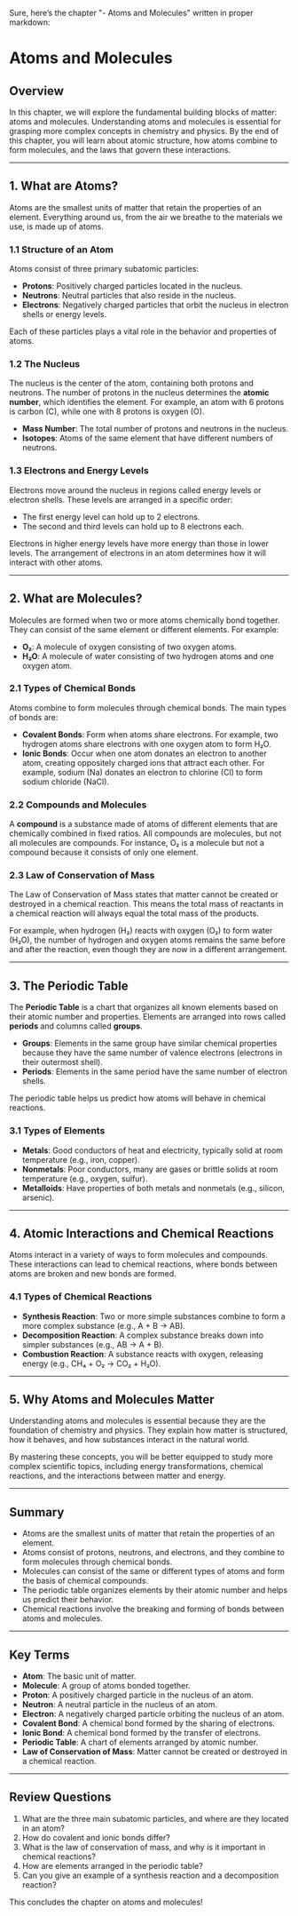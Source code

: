 Sure, here’s the chapter "- Atoms and Molecules" written in proper markdown:

# Atoms and Molecules

## Overview

In this chapter, we will explore the fundamental building blocks of matter: atoms and molecules. Understanding atoms and molecules is essential for grasping more complex concepts in chemistry and physics. By the end of this chapter, you will learn about atomic structure, how atoms combine to form molecules, and the laws that govern these interactions.

---

## 1. What are Atoms?

Atoms are the smallest units of matter that retain the properties of an element. Everything around us, from the air we breathe to the materials we use, is made up of atoms. 

### 1.1 Structure of an Atom

Atoms consist of three primary subatomic particles:
- **Protons**: Positively charged particles located in the nucleus.
- **Neutrons**: Neutral particles that also reside in the nucleus.
- **Electrons**: Negatively charged particles that orbit the nucleus in electron shells or energy levels.

Each of these particles plays a vital role in the behavior and properties of atoms.

### 1.2 The Nucleus

The nucleus is the center of the atom, containing both protons and neutrons. The number of protons in the nucleus determines the **atomic number**, which identifies the element. For example, an atom with 6 protons is carbon (C), while one with 8 protons is oxygen (O).

- **Mass Number**: The total number of protons and neutrons in the nucleus.
- **Isotopes**: Atoms of the same element that have different numbers of neutrons.

### 1.3 Electrons and Energy Levels

Electrons move around the nucleus in regions called energy levels or electron shells. These levels are arranged in a specific order:
- The first energy level can hold up to 2 electrons.
- The second and third levels can hold up to 8 electrons each.

Electrons in higher energy levels have more energy than those in lower levels. The arrangement of electrons in an atom determines how it will interact with other atoms.

---

## 2. What are Molecules?

Molecules are formed when two or more atoms chemically bond together. They can consist of the same element or different elements. For example:
- **O₂**: A molecule of oxygen consisting of two oxygen atoms.
- **H₂O**: A molecule of water consisting of two hydrogen atoms and one oxygen atom.

### 2.1 Types of Chemical Bonds

Atoms combine to form molecules through chemical bonds. The main types of bonds are:

- **Covalent Bonds**: Form when atoms share electrons. For example, two hydrogen atoms share electrons with one oxygen atom to form H₂O.
- **Ionic Bonds**: Occur when one atom donates an electron to another atom, creating oppositely charged ions that attract each other. For example, sodium (Na) donates an electron to chlorine (Cl) to form sodium chloride (NaCl).
  
### 2.2 Compounds and Molecules

A **compound** is a substance made of atoms of different elements that are chemically combined in fixed ratios. All compounds are molecules, but not all molecules are compounds. For instance, O₂ is a molecule but not a compound because it consists of only one element.

### 2.3 Law of Conservation of Mass

The Law of Conservation of Mass states that matter cannot be created or destroyed in a chemical reaction. This means the total mass of reactants in a chemical reaction will always equal the total mass of the products.

For example, when hydrogen (H₂) reacts with oxygen (O₂) to form water (H₂O), the number of hydrogen and oxygen atoms remains the same before and after the reaction, even though they are now in a different arrangement.

---

## 3. The Periodic Table

The **Periodic Table** is a chart that organizes all known elements based on their atomic number and properties. Elements are arranged into rows called **periods** and columns called **groups**.

- **Groups**: Elements in the same group have similar chemical properties because they have the same number of valence electrons (electrons in their outermost shell).
- **Periods**: Elements in the same period have the same number of electron shells.

The periodic table helps us predict how atoms will behave in chemical reactions.

### 3.1 Types of Elements

- **Metals**: Good conductors of heat and electricity, typically solid at room temperature (e.g., iron, copper).
- **Nonmetals**: Poor conductors, many are gases or brittle solids at room temperature (e.g., oxygen, sulfur).
- **Metalloids**: Have properties of both metals and nonmetals (e.g., silicon, arsenic).

---

## 4. Atomic Interactions and Chemical Reactions

Atoms interact in a variety of ways to form molecules and compounds. These interactions can lead to chemical reactions, where bonds between atoms are broken and new bonds are formed.

### 4.1 Types of Chemical Reactions

- **Synthesis Reaction**: Two or more simple substances combine to form a more complex substance (e.g., A + B → AB).
- **Decomposition Reaction**: A complex substance breaks down into simpler substances (e.g., AB → A + B).
- **Combustion Reaction**: A substance reacts with oxygen, releasing energy (e.g., CH₄ + O₂ → CO₂ + H₂O).

---

## 5. Why Atoms and Molecules Matter

Understanding atoms and molecules is essential because they are the foundation of chemistry and physics. They explain how matter is structured, how it behaves, and how substances interact in the natural world.

By mastering these concepts, you will be better equipped to study more complex scientific topics, including energy transformations, chemical reactions, and the interactions between matter and energy.

---

## Summary

- Atoms are the smallest units of matter that retain the properties of an element.
- Atoms consist of protons, neutrons, and electrons, and they combine to form molecules through chemical bonds.
- Molecules can consist of the same or different types of atoms and form the basis of chemical compounds.
- The periodic table organizes elements by their atomic number and helps us predict their behavior.
- Chemical reactions involve the breaking and forming of bonds between atoms and molecules.

---

## Key Terms

- **Atom**: The basic unit of matter.
- **Molecule**: A group of atoms bonded together.
- **Proton**: A positively charged particle in the nucleus of an atom.
- **Neutron**: A neutral particle in the nucleus of an atom.
- **Electron**: A negatively charged particle orbiting the nucleus of an atom.
- **Covalent Bond**: A chemical bond formed by the sharing of electrons.
- **Ionic Bond**: A chemical bond formed by the transfer of electrons.
- **Periodic Table**: A chart of elements arranged by atomic number.
- **Law of Conservation of Mass**: Matter cannot be created or destroyed in a chemical reaction.

---

## Review Questions

1. What are the three main subatomic particles, and where are they located in an atom?
2. How do covalent and ionic bonds differ?
3. What is the law of conservation of mass, and why is it important in chemical reactions?
4. How are elements arranged in the periodic table?
5. Can you give an example of a synthesis reaction and a decomposition reaction?

This concludes the chapter on atoms and molecules!